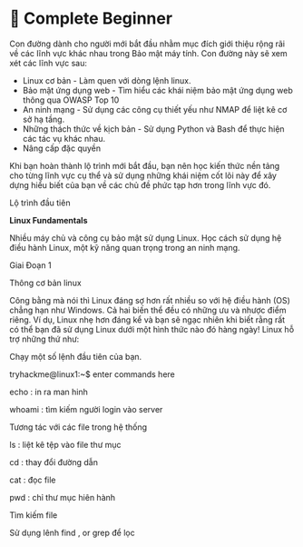 # 🚩 Complete Beginner

Con đường dành cho người mới bắt đầu nhằm mục đích giới thiệu rộng rãi về các lĩnh vực khác nhau trong Bảo mật máy tính. Con đường này sẽ xem xét các lĩnh vực sau:

* Linux cơ bản - Làm quen với dòng lệnh linux.
* Bảo mật ứng dụng web - Tìm hiểu các khái niệm bảo mật ứng dụng web thông qua OWASP Top 10
* An ninh mạng - Sử dụng các công cụ thiết yếu như NMAP để liệt kê cơ sở hạ tầng.
* Những thách thức về kịch bản - Sử dụng Python và Bash để thực hiện các tác vụ khác nhau.
* Nâng cấp đặc quyền

Khi bạn hoàn thành lộ trình mới bắt đầu, bạn nên học kiến thức nền tảng cho từng lĩnh vực cụ thể và sử dụng những khái niệm cốt lõi này để xây dựng hiểu biết của bạn về các chủ đề phức tạp hơn trong lĩnh vực đó.

Lộ trình đầu tiên

**Linux Fundamentals**

Nhiều máy chủ và công cụ bảo mật sử dụng Linux. Học cách sử dụng hệ điều hành Linux, một kỹ năng quan trọng trong an ninh mạng.

Giai Đoạn 1

Thông cơ bản linux

Công bằng mà nói thì Linux đáng sợ hơn rất nhiều so với hệ điều hành (OS) chẳng hạn như Windows. Cả hai biến thể đều có những ưu và nhược điểm riêng. Ví dụ, Linux nhẹ hơn đáng kể và bạn sẽ ngạc nhiên khi biết rằng rất có thể bạn đã sử dụng Linux dưới một hình thức nào đó hàng ngày! Linux hỗ trợ những thứ như:

Chạy một số lệnh đầu tiên của bạn.

tryhackme@linux1:\~$ enter commands here

echo : in ra man hinh

whoami : tìm kiếm người login vào server

Tương tác với các file trong hệ thống

ls : liệt kê tệp vào file thư mục

cd : thay đổi đường dẫn

cat : đọc file

pwd : chỉ thư mục hiên hành

Tìm kiếm file

Sử dụng lênh find , or grep để lọc
